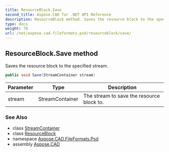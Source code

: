 ```yaml
---
title: ResourceBlock.Save
second_title: Aspose.CAD for .NET API Reference
description: ResourceBlock method. Saves the resource block to the specified stream
type: docs
weight: 70
url: /net/aspose.cad.fileformats.psd/resourceblock/save/
---
```

## ResourceBlock.Save method

Saves the resource block to the specified stream.

```csharp
public void Save(StreamContainer stream)
```

| Parameter | Type | Description |
| --- | --- | --- |
| stream | StreamContainer | The stream to save the resource block to. |

### See Also

* class [StreamContainer](../../../aspose.cad/streamcontainer/)
* class [ResourceBlock](../)
* namespace [Aspose.CAD.FileFormats.Psd](../../../aspose.cad.fileformats.psd/)
* assembly [Aspose.CAD](../../../)


